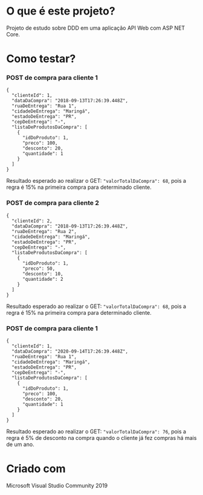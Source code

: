 # O que é este projeto?
Projeto de estudo sobre DDD em uma aplicação API Web com ASP NET Core.

# Como testar?

### POST de compra para cliente 1

```
{
  "clienteId": 1,
  "dataDaCompra": "2018-09-13T17:26:39.448Z",
  "ruaDeEntrega": "Rua 1",
  "cidadeDeEntrega": "Maringá",
  "estadoDeEntrega": "PR",
  "cepDeEntrega": "-",
  "listaDeProdutosDaCompra": [
    {
      "idDoProduto": 1,
      "preco": 100,
      "desconto": 20,
      "quantidade": 1
    }
  ]
}
```

Resultado esperado ao realizar o GET: `"valorTotalDaCompra": 68`, pois a regra é 15% na primeira compra para determinado cliente.

### POST de compra para cliente 2

```
{
  "clienteId": 2,
  "dataDaCompra": "2018-09-13T17:26:39.448Z",
  "ruaDeEntrega": "Rua 2",
  "cidadeDeEntrega": "Maringá",
  "estadoDeEntrega": "PR",
  "cepDeEntrega": "-",
  "listaDeProdutosDaCompra": [
    {
      "idDoProduto": 1,
      "preco": 50,
      "desconto": 10,
      "quantidade": 2
    }
  ]
}
```

Resultado esperado ao realizar o GET: `"valorTotalDaCompra": 68`, pois a regra é 15% na primeira compra para determinado cliente.

### POST de compra para cliente 1

```
{
  "clienteId": 1,
  "dataDaCompra": "2020-09-14T17:26:39.448Z",
  "ruaDeEntrega": "Rua 1",
  "cidadeDeEntrega": "Maringá",
  "estadoDeEntrega": "PR",
  "cepDeEntrega": "-",
  "listaDeProdutosDaCompra": [
    {
      "idDoProduto": 1,
      "preco": 100,
      "desconto": 20,
      "quantidade": 1
    }
  ]
}
```

Resultado esperado ao realizar o GET: `"valorTotalDaCompra": 76`, pois a regra é 5% de desconto na compra quando o cliente já fez compras há mais de um ano.

# Criado com
Microsoft Visual Studio Community 2019
